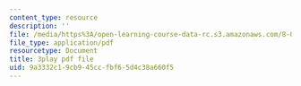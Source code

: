 ```yaml
---
content_type: resource
description: ''
file: /media/https%3A/open-learning-course-data-rc.s3.amazonaws.com/8-04-quantum-physics-i-spring-2016/9a3332c19cb945ccfbf65d4c38a660f5_CdAKFagtXpQ.pdf
file_type: application/pdf
resourcetype: Document
title: 3play pdf file
uid: 9a3332c1-9cb9-45cc-fbf6-5d4c38a660f5
---
```

